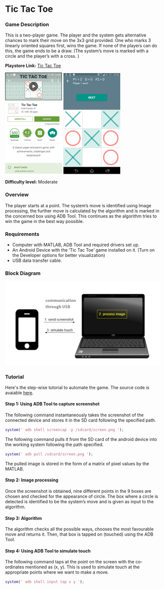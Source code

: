 # Tic Tac Toe

### Game Description

This is a two-player game. The player and the system gets alternative chances to mark their move on the 3x3 grid provided. One who marks 3 linearly oriented squares first, wins the game. If none of the players can do this, the game ends to be a draw. (The system’s move is marked with a circle and the player’s with a cross. )

**Playstore Link:** [Tic Tac Toe](https://play.google.com/store/apps/details?id=com.pinkpointer.tictactoe&hl=en)

![Playstore](/Images/tttps.png) 
![Image](/Images/tttim.png)

**Difficulty level:** Moderate

### Overview

The player starts at a point. The system’s move is identified using Image processing, the further move is calculated by the algorithm and is marked in the concerned box using ADB Tool. This continues as the algorithm tries to win the game in the best way possible.


### Requirements

- Computer with MATLAB, ADB Tool and required drivers set up.
- An Android Device with the ‘Tic Tac Toe’ game installed on it. (Turn on the Developer options for better visualization)
- USB data transfer cable.

### Block Diagram

![BlockDiagram](/Images/BlockDiagram.png)

### Tutorial

Here's the step-wise tutorial to automate the game. The source code is avaiable [here](https://github.com/GameAutomators/Tic-Tac-Toe).

#### Step 1: Using ADB Tool to capture screenshot

The following command instantaneously takes the screenshot of the connected device and stores it in the SD card following the specified path.
  
```MATLAB                     
system(' adb shell screencap -p /sdcard/screen.png ');
```       

The following command pulls it from the SD card of the android device into the working system following the path specified.

```MATLAB
system(' adb pull /sdcard/screen.png ');
  ```
  
The pulled image is stored in the form of a matrix of pixel values by the MATLAB.
                
                
#### Step 2: Image processing

Once the screenshot is obtained, nine different points in the 9 boxes are chosen and checked for the appearance of circle. The box where a circle is detected is identified to be the system’s move and is given as input to the algorithm.

#### Step 3: Algorithm

The algorithm checks all the possible ways, chooses the most favourable move and returns it. Then, that box is tapped on (touched) using the ADB Tool.

#### Step 4: Using ADB Tool to simulate touch

The following command taps at the point on the screen with the co-ordinates mentioned as (x, y). This is used to simulate touch at the appropriate points where we want to make a move.

```MATLAB
system(' adb shell input tap x y ');
```               
